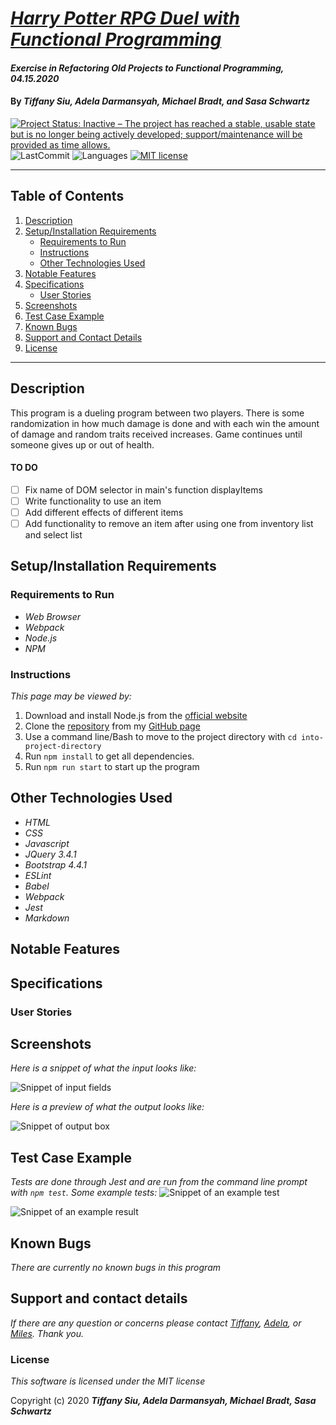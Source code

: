 # _[Harry Potter RPG Duel with Functional Programming](https://github.com/TSiu88/harry-potter-rpg-functional)_

#### _Exercise in Refactoring Old Projects to Functional Programming, 04.15.2020_

#### By _**Tiffany Siu, Adela Darmansyah, Michael Bradt, and Sasa Schwartz**_

[![Project Status: Inactive – The project has reached a stable, usable state but is no longer being actively developed; support/maintenance will be provided as time allows.](https://www.repostatus.org/badges/latest/inactive.svg)](https://www.repostatus.org/#inactive)
![LastCommit](https://img.shields.io/github/last-commit/tsiu88/harry-potter-rpg-functional)
![Languages](https://img.shields.io/github/languages/top/tsiu88/harry-potter-rpg-functional)
[![MIT license](https://img.shields.io/badge/License-MIT-orange.svg)](https://lbesson.mit-license.org/)

---
## Table of Contents
1. [Description](#description)
2. [Setup/Installation Requirements](#setup/installation-requirements)
    - [Requirements to Run](#requirements-to-run)
    - [Instructions](#instructions)
    - [Other Technologies Used](#other-technologies-used)
3. [Notable Features](#notable-features)
4. [Specifications](#specifications)
    - [User Stories](#user-stories)
5. [Screenshots](#screenshots)
6. [Test Case Example](#test-case-example)
7. [Known Bugs](#known-bugs)
8. [Support and Contact Details](#support-and-contact-details)
9. [License](#license)
---

## Description

This program is a dueling program between two players.  There is some randomization in how much damage is done and with each win the amount of damage and random traits received increases.  Game continues until someone gives up or out of health.

#### TO DO
- [ ] Fix name of DOM selector in main's function displayItems
- [ ] Write functionality to use an item
- [ ] Add different effects of different items
- [ ] Add functionality to remove an item after using one from inventory list and select list

## Setup/Installation Requirements

### Requirements to Run
* _Web Browser_
* _Webpack_
* _Node.js_
* _NPM_

### Instructions

*This page may be viewed by:*

1. Download and install Node.js from the [official website](https://nodejs.org/en/download/)
2. Clone the [repository](https://github.com/TSiu88/harry-potter-rpg-functional.git) from my [GitHub page](https://github.com/TSiu88)
3. Use a command line/Bash to move to the project directory with `cd into-project-directory`
4. Run `npm install` to get all dependencies. 
5. Run `npm run start` to start up the program

## Other Technologies Used

* _HTML_
* _CSS_
* _Javascript_
* _JQuery 3.4.1_
* _Bootstrap 4.4.1_
* _ESLint_
* _Babel_
* _Webpack_
* _Jest_
* _Markdown_

## Notable Features
<!-- _features that make project stand out_ -->

## Specifications

<!-- <details>
  <summary>Click to expand to view Specifications</summary>

| Specification | Input | Output |
| :-------------     | :------------- | :------------- |
| The program displays welcome message and menu with prices | Application start | Welcome message and menu displayed |
| The program displays special deals in readable format | Application start | Special deals displayed ("Buy 2, get 1 free" "3 for $5") |
| The program takes input of user that is not an integer, then assume 0 ordered | Bread="aaa", Pastry="" | Bread=0, Pastry=0 |
| The program takes number of loaves of bread and pastries and displays totals | Bread=4, Pastry=4 | Bread=$20, Pastry=$8, Total=$28 |
| If input qualifies for special deals, costs calculated using discounted price | Bread=3, Pastry=3 | Bread=$10, Pastry=$5, Total=$15 |

</details> -->

### User Stories
<!-- <details>
  <summary>Click to expand to view User Stories </summary> -->

<!-- * As a scheduler, I want to be able to organize nurses vacation schedules without much paperwork so that I can be more efficient.
* As a scheduler, I want to see a list of requests with the overlapping dates and the nurses that sent in the requests organized by priority so I can see which staff member should have priority in getting the request approved. -->

<!-- * Give stories for people who will use this project and what they'd want it to do.  Can include customers/end users, programmers that maintain code, etc. Use "As a <job title/type of user/etc>, I want to...<what want program to achieve>... so that I can...<reason>.-->
<!-- </details> -->

## Screenshots

_Here is a snippet of what the input looks like:_

![Snippet of input fields](src/img/snippet1.png)

_Here is a preview of what the output looks like:_

![Snippet of output box](src/img/snippet2.png)

## Test Case Example
_Tests are done through Jest and are run from the command line prompt with `npm test`._
_Some example tests:_
![Snippet of an example test](src/img/test1.png)

![Snippet of an example result](src/img/test2.png)

## Known Bugs

_There are currently no known bugs in this program_

## Support and contact details

_If there are any question or concerns please contact  [Tiffany](mailto:tsiu88@gmail.com), [Adela](mailto:adela.yohana@gmail.com), or [Miles](smbradtmichael@gmail.com). Thank you._

### License

*This software is licensed under the MIT license*

Copyright (c) 2020 **_Tiffany Siu, Adela Darmansyah, Michael Bradt, Sasa Schwartz_**
